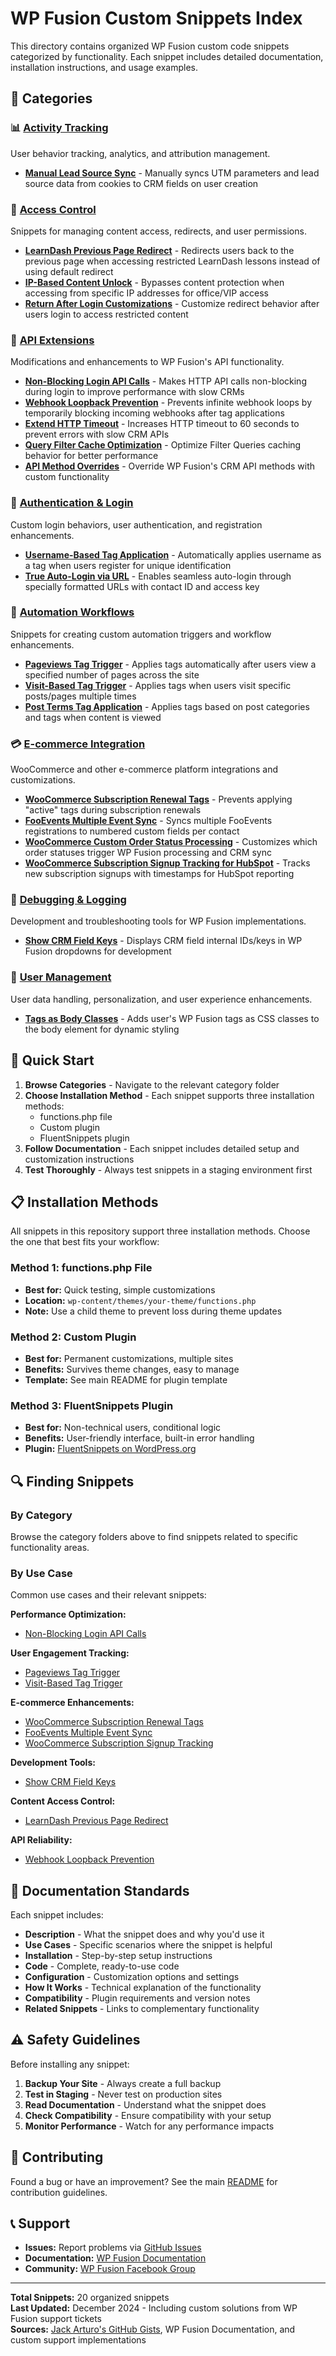 # WP Fusion Custom Snippets Index

This directory contains organized WP Fusion custom code snippets categorized by functionality. Each snippet includes detailed documentation, installation instructions, and usage examples.

## 📁 Categories

### 📊 [Activity Tracking](./activity-tracking/)
User behavior tracking, analytics, and attribution management.

- **[Manual Lead Source Sync](./activity-tracking/manual-lead-source-sync.md)** - Manually syncs UTM parameters and lead source data from cookies to CRM fields on user creation

### 🔐 [Access Control](./access-control/)
Snippets for managing content access, redirects, and user permissions.

- **[LearnDash Previous Page Redirect](./access-control/learndash-previous-page-redirect.md)** - Redirects users back to the previous page when accessing restricted LearnDash lessons instead of using default redirect
- **[IP-Based Content Unlock](./access-control/ip-based-content-unlock.md)** - Bypasses content protection when accessing from specific IP addresses for office/VIP access
- **[Return After Login Customizations](./access-control/return-after-login-customizations.md)** - Customize redirect behavior after users login to access restricted content

### 🔧 [API Extensions](./api-extensions/)
Modifications and enhancements to WP Fusion's API functionality.

- **[Non-Blocking Login API Calls](./api-extensions/non-blocking-login-api-calls.md)** - Makes HTTP API calls non-blocking during login to improve performance with slow CRMs
- **[Webhook Loopback Prevention](./api-extensions/webhook-loopback-prevention.md)** - Prevents infinite webhook loops by temporarily blocking incoming webhooks after tag applications
- **[Extend HTTP Timeout](./api-extensions/extend-http-timeout.md)** - Increases HTTP timeout to 60 seconds to prevent errors with slow CRM APIs
- **[Query Filter Cache Optimization](./api-extensions/query-filter-cache-optimization.md)** - Optimize Filter Queries caching behavior for better performance
- **[API Method Overrides](./api-extensions/api-method-overrides.md)** - Override WP Fusion's CRM API methods with custom functionality

### 🔑 [Authentication & Login](./authentication-login/)
Custom login behaviors, user authentication, and registration enhancements.

- **[Username-Based Tag Application](./authentication-login/username-based-tag-application.md)** - Automatically applies username as a tag when users register for unique identification
- **[True Auto-Login via URL](./authentication-login/true-auto-login.md)** - Enables seamless auto-login through specially formatted URLs with contact ID and access key

### 🤖 [Automation Workflows](./automation-workflows/)
Snippets for creating custom automation triggers and workflow enhancements.

- **[Pageviews Tag Trigger](./automation-workflows/pageviews-tag-trigger.md)** - Applies tags automatically after users view a specified number of pages across the site
- **[Visit-Based Tag Trigger](./automation-workflows/visit-based-tag-trigger.md)** - Applies tags when users visit specific posts/pages multiple times
- **[Post Terms Tag Application](./automation-workflows/post-terms-tag-application.md)** - Applies tags based on post categories and tags when content is viewed

### 💳 [E-commerce Integration](./ecommerce-integration/)
WooCommerce and other e-commerce platform integrations and customizations.

- **[WooCommerce Subscription Renewal Tags](./ecommerce-integration/woocommerce-subscription-renewal-tags.md)** - Prevents applying "active" tags during subscription renewals
- **[FooEvents Multiple Event Sync](./ecommerce-integration/fooevents-multiple-event-sync.md)** - Syncs multiple FooEvents registrations to numbered custom fields per contact
- **[WooCommerce Custom Order Status Processing](./ecommerce-integration/woocommerce-custom-order-statuses.md)** - Customizes which order statuses trigger WP Fusion processing and CRM sync
- **[WooCommerce Subscription Signup Tracking for HubSpot](./ecommerce-integration/woocommerce-subscription-signup-tracking-hubspot.md)** - Tracks new subscription signups with timestamps for HubSpot reporting

### 🐛 [Debugging & Logging](./debugging-logging/)
Development and troubleshooting tools for WP Fusion implementations.

- **[Show CRM Field Keys](./debugging-logging/show-crm-field-keys.md)** - Displays CRM field internal IDs/keys in WP Fusion dropdowns for development

### 👥 [User Management](./user-management/)
User data handling, personalization, and user experience enhancements.

- **[Tags as Body Classes](./user-management/tags-as-body-classes.md)** - Adds user's WP Fusion tags as CSS classes to the body element for dynamic styling

## 🚀 Quick Start

1. **Browse Categories** - Navigate to the relevant category folder
2. **Choose Installation Method** - Each snippet supports three installation methods:
   - functions.php file
   - Custom plugin
   - FluentSnippets plugin
3. **Follow Documentation** - Each snippet includes detailed setup and customization instructions
4. **Test Thoroughly** - Always test snippets in a staging environment first

## 📋 Installation Methods

All snippets in this repository support three installation methods. Choose the one that best fits your workflow:

### Method 1: functions.php File
- **Best for:** Quick testing, simple customizations
- **Location:** `wp-content/themes/your-theme/functions.php`
- **Note:** Use a child theme to prevent loss during theme updates

### Method 2: Custom Plugin
- **Best for:** Permanent customizations, multiple sites
- **Benefits:** Survives theme changes, easy to manage
- **Template:** See main README for plugin template

### Method 3: FluentSnippets Plugin
- **Best for:** Non-technical users, conditional logic
- **Benefits:** User-friendly interface, built-in error handling
- **Plugin:** [FluentSnippets on WordPress.org](https://wordpress.org/plugins/easy-code-manager/)

## 🔍 Finding Snippets

### By Category
Browse the category folders above to find snippets related to specific functionality areas.

### By Use Case
Common use cases and their relevant snippets:

**Performance Optimization:**
- [Non-Blocking Login API Calls](./api-extensions/non-blocking-login-api-calls.md)

**User Engagement Tracking:**
- [Pageviews Tag Trigger](./automation-workflows/pageviews-tag-trigger.md)
- [Visit-Based Tag Trigger](./automation-workflows/visit-based-tag-trigger.md)

**E-commerce Enhancements:**
- [WooCommerce Subscription Renewal Tags](./ecommerce-integration/woocommerce-subscription-renewal-tags.md)
- [FooEvents Multiple Event Sync](./ecommerce-integration/fooevents-multiple-event-sync.md)
- [WooCommerce Subscription Signup Tracking](./ecommerce-integration/woocommerce-subscription-signup-tracking-hubspot.md)

**Development Tools:**
- [Show CRM Field Keys](./debugging-logging/show-crm-field-keys.md)

**Content Access Control:**
- [LearnDash Previous Page Redirect](./access-control/learndash-previous-page-redirect.md)

**API Reliability:**
- [Webhook Loopback Prevention](./api-extensions/webhook-loopback-prevention.md)

## 📖 Documentation Standards

Each snippet includes:

- **Description** - What the snippet does and why you'd use it
- **Use Cases** - Specific scenarios where the snippet is helpful  
- **Installation** - Step-by-step setup instructions
- **Code** - Complete, ready-to-use code
- **Configuration** - Customization options and settings
- **How It Works** - Technical explanation of the functionality
- **Compatibility** - Plugin requirements and version notes
- **Related Snippets** - Links to complementary functionality

## ⚠️ Safety Guidelines

Before installing any snippet:

1. **Backup Your Site** - Always create a full backup
2. **Test in Staging** - Never test on production sites
3. **Read Documentation** - Understand what the snippet does
4. **Check Compatibility** - Ensure compatibility with your setup
5. **Monitor Performance** - Watch for any performance impacts

## 🤝 Contributing

Found a bug or have an improvement? See the main [README](../README.md) for contribution guidelines.

## 📞 Support

- **Issues:** Report problems via [GitHub Issues](../../../issues)
- **Documentation:** [WP Fusion Documentation](https://wpfusion.com/documentation/)
- **Community:** [WP Fusion Facebook Group](https://www.facebook.com/groups/wpfusion/)

---

**Total Snippets:** 20 organized snippets  
**Last Updated:** December 2024 - Including custom solutions from WP Fusion support tickets  
**Sources:** [Jack Arturo's GitHub Gists](https://gist.github.com/jack-arturo/), WP Fusion Documentation, and custom support implementations
